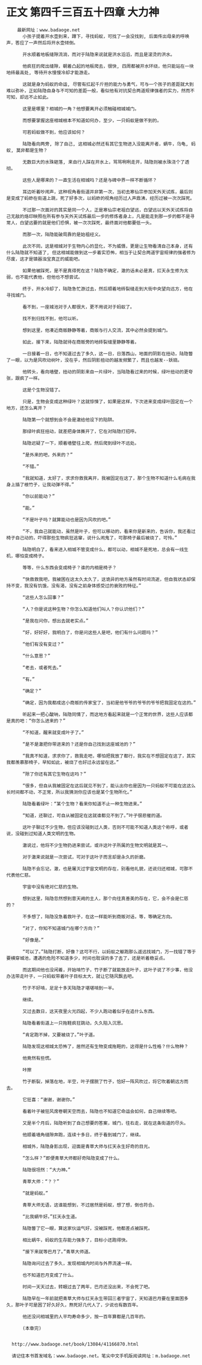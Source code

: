 # 正文 第四千三百五十四章 大力神
        最新网址：www.badaoge.net
          小孩子提着开水壶到来，蹲下，寻找蚂蚁，可找了一会没找到, 后面传出母亲的呼唤声，答应了一声然后将开水壶倾倒。
      
          开水顺着地板缝隙流淌，而对于陆隐来说就是洪水滔滔，而且是滚烫的洪水。
      
          他疯狂的爬出缝隙，朝着凸起的地板爬去，很快, 四周都被开水环绕，他只能站在一块地砖最高处, 等待开水慢慢冷却才能游走。
      
          这就是身为蚂蚁的命运, 尽管有扛起千斤担的能力与勇气，可与一个孩子的差距就大到难以弥补，正如陆隐自身与不可知的差距一般，看似他有对抗契合两道规律强者的实力，然而不可知，却远不止如此。
      
          这里是哪里？相城的一角？他想要离开必须触碰相城城门。
      
          而想要掌握这座相城根本不知道如何办，至少，一只蚂蚁是做不到的。
      
          可若蚂蚁做不到，他应该如何？
      
          陆隐看向两旁, 除了自己, 这相城必然还有其它生物进入没能离开者，蜗牛，乌龟, 蚂蚁, 莫非都是生物？
      
          无数巨大的水珠砸落, 来自行人踩在开水上，骂骂咧咧走开，陆隐则被水珠浇个了透彻。
      
          这些人是哪来的？一直生活在相城吗？还是与碑中界一样不断循环？
      
          耳边听着吵闹声，这种视角看街道并非第一次，当初去寒仙宗参加天外天试炼，最后则是变成了蚂蚱在街道上跳，死了好多次，以蚂蚱的视角经历过人声鼎沸，经历过被一次次踩死。
      
          不过那一次面对的其实是同一个人，正是寒仙宗老祖白望远，白望远以天外天试炼将自己无敌的烙印映照在所有参与天外天试炼最后一步的修炼者身上，凡是能走到那一步的都不是寻常人，白望远要的就是他们恐惧，被一次次踩死，最终面对他都要低一头。
      
          而那一次，陆隐能破局靠的是始祖经义。
      
          此次不同，这是相城对于生物内心的显化，不为威慑，更是让生物看清自己本身，还有什么陆隐就不知道了, 但这相城能做到这一步着实恐怖，相当于让契合两道宇宙规律的强者修为尽废，这才是镇器浊宝真正的威能吧。
      
          如果他被踩死，是不是真得死在这？陆隐不确定，澈的话未必是真，扛天永生修为太弱，也不能代表他，但他也不想尝试。
      
          终于，开水冷却了，陆隐急忙游过去，然后顺着地砖裂缝走到大街中央望向远方，他在寻找城门。
      
          看不到，一座城池对于人都很大，更不用说对于蚂蚁了。
      
          找不到归找不到，他可以听。
      
          想到这里，他凑近商贩静静等着，商贩与行人交流，其中必然会提到城门。
      
          如此，接下来，陆隐就待在商贩旁的地砖裂缝里静静等着。
      
          一日接着一日，也不知道过去了多久，这一日，日落西山，地面的阴影在扭动，陆隐瞥了一眼，以为是风吹动树叶，没在乎，然后阴影扭动的越发频繁了，而且也越发--妖娆。
      
          他转头，看向墙壁，扭动的阴影来自一片绿叶，当陆隐看过来的时候，绿叶扭动的更夸张，跟疯了一样。
      
          这是个生物没错了。
      
          只是，生物会变成这种绿叶？这就惊悚了，如果是这样，下次进来变成绿叶固定在一个地方，还怎么离开？
      
          陆隐第一个就想到会不会是澈给他设下的陷阱。
      
          那绿叶疯狂扭动，就差把身体撕开了，它在对陆隐打招呼。
      
          陆隐迟疑了一下，顺着墙壁往上爬，然后爬到绿叶不远处。
      
          “是外来的吧，外来的？”
      
          “不错。”
      
          “我就知道，太好了，求求你救我离开，我被固定在这了，那个生物不知道什么毛病在我身上插了根竹子，让我动弹不得。”
      
          “你以前能动？”
      
          “能。”
      
          “不是叶子吗？就算能动也是因为风吹的吧。”
      
          “不，我自己就能动，虽然是叶子，但可以移动的，看来你是新来的，告诉你，我还看过椅子自己动的，吓得那些生物疯狂逃窜，说什么闹鬼了，可那椅子最后被烧了，可怜。”
      
          陆隐明白了，看来进入相城不管变成什么，都可以动，相城不是死地，总会有一线生机，哪怕变成椅子。
      
          等等，什么东西会变成椅子？谁的内相是椅子？
      
          “快救救我吧，我被困在这太久太久了，这诡异的地方虽然有时间流逝，但自我状态却保持不变，我没有饥饿，没有渴，没有之前身体感受过的衰败的特征。”
      
          “这些人怎么回事？”
      
          “人？你是说这种生物？你怎么知道他们叫人？你认识他们？”
      
          “是我在问你，想出去就老实点。”
      
          “好，好好好，我明白了，你是问这些人是吧，他们有什么问题吗？”
      
          “他们有没有变过？”
      
          “什么意思？”
      
          “老去，或者死去。”
      
          “有。”
      
          “确定？”
      
          “确定，因为我都成这小商贩的传家宝了，当初是他爷爷的爷爷的爷爷把我固定在这的。”
      
          听起来一把心酸呐，陆隐同情了，而这地方看起来就是一个正常的世界，这些人应该都是真的吧：“你怎么进来的？”
      
          “不知道，醒来就变成叶子了。”
      
          “是不是澈把你带进来的？还是你自己找到这座城池的？”
      
          “我真不知道，求求你了，救我走吧，哪怕把我放了都行，我实在不想固定在这了，其实我都羡慕那椅子，早知如此，被烧了也好过永远留在这。”
      
          “除了你还有其它生物在这吗？”
      
          “很多，但自从我被固定在这后就见不到了，能认出你也是因为一只蚂蚁不可能在这这么长时间都不动，不正常，所以我猜测你应该也是某个生物所化。”
      
          陆隐看着绿叶：“某个生物？看来你知道不止一种生物进来。”
      
          “知道，还聊过，可自从被固定在这就谁都见不到了。”叶子很悲催的道。
      
          这叶子聊过不少生物，但应该没碰到过人类，否则不可能不知道人类这个称呼，或者说，没碰到过知道人类文明的生物。
      
          澈说过，他将不少生物扔进来尝试，或许这叶子所属的生物文明就是其一。
      
          对于澈来说就是一次尝试，可对于这叶子而言却是永久的折磨。
      
          陆隐不会忘记，澈，也是屠灭过宇宙文明的存在，别看他礼貌，还说归还相城，可那不代表他仁慈。
      
          宇宙中没有绝对仁慈的生物。
      
          想到这里，陆隐忽然想到意天阙的主人，那个向往真善美的存在，它，会不会是仁慈的？
      
          不多想了，陆隐没急着救叶子，在这一样能听到商贩对话，等，等确定方向。
      
          “对了，你知不知道城门在哪个方向？”
      
          “好像是。”
      
          “可以了。”陆隐打断，好像？这可不行，以蚂蚁之躯跑那么遥远找城门，万一找错了等于要横穿城池，遭遇的危险不知道多少，时间也耽误的多了去了，还是听着稳妥点。
      
          而这期间他也没闲着，开始啃竹子，竹子断了就能放走叶子，这叶子说了不少事，他没办法带走叶子，一只蚂蚁带着叶子目标太大，就让它随风飘去吧。
      
          竹子不好啃，足足十多天陆隐才堪堪啃到一半。
      
          继续。
      
          又过去数日，这天夜里火光四起，不少人跑动着似乎在追什么东西。
      
          陆隐看着街道上一只拖鞋疯狂跳动，久久陷入沉思。
      
          “肯定跑不掉，又要被烧了。”叶子道。
      
          陆隐发现这相城太恐怖了，居然还有生物变成拖鞋的，这得是什么性格？什么物种？
      
          他竟然有些慌。
      
          咔擦
      
          竹子断裂，掉落在地，半空，叶子摆脱了竹子，恰好一阵风吹过，将它吹着朝远方而去。
      
          它狂喜：“谢谢，谢谢你。”
      
          看着叶子被狂风席卷朝天空而去，陆隐也不知道它命运会如何，自己继续等吧。
      
          又是半个月后，陆隐听到了自己想要的答案，城门，往右走，就在这条街道的尽头。
      
          他顺着墙角缝隙奔跑，连续十多日，终于看到城门了，继续。
      
          相城外，陆隐身影出现，迎面是青草大师与扛天永生好奇的目光。
      
          “怎么样？”即便青草大师都好奇陆隐变成了什么。
      
          陆隐很坦然：“大力神。”
      
          青草大师：“？？”
      
          “就是蚂蚁。”
      
          青草大师无语，这谁能想到，不过居然是蚂蚁，想了想，倒也符合。
      
          “比我蜗牛好。”扛天永生道。
      
          陆隐瞥了它一眼，算这家伙运气好，没被踩死，他都差点被踩死。
      
          相比蜗牛，蚂蚁的生存能力强多了，目标小还跑得快。
      
          “接下来就等巴月了。”青草大师道。
      
          陆隐询问过去了多久，发现相城内时间与外界流速一样。
      
          也不知道巴月变成了什么。
      
          时间一天天过去，转眼过去了两年，巴月还没出来，不会死了吧。
      
          陆隐早在一年前就把青草大师与扛天永生带回三者宇宙了，天知道巴月要在里面困多久，那叶子可是困了好久好久，熬死好几代人了，少说也有数百年。
      
          他还没问相城里的人平均寿命多少，按一百年算都是几百年的。
      
          (本章完)
      
      
      http://www.badaoge.net/book/13084/41166870.html
      
      请记住本书首发域名：www.badaoge.net。笔尖中文手机版阅读网址：m.badaoge.net